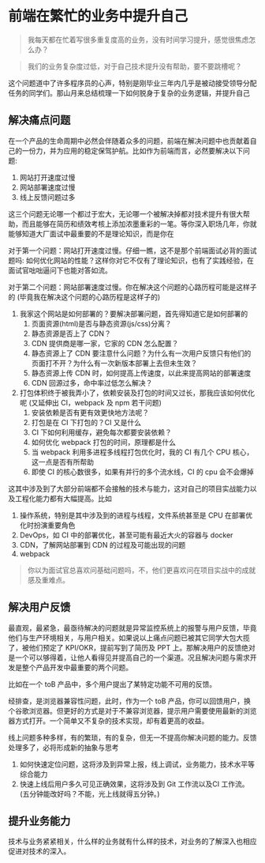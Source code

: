 # 前端在繁忙的业务中提升自己

> 我每天都在忙着写很多重复度高的业务，没有时间学习提升，感觉很焦虑怎么办？

> 我们的业务复杂度过低，对于自己技术提升没有帮助，要不要跳槽呢？

这个问题道中了许多程序员的心声，特别是刚毕业三年内几乎是被动接受领导分配任务的同学们。那山月来总结梳理一下如何脱身于复杂的业务逻辑，并提升自己

## 解决痛点问题

在一个产品的生命周期中必然会伴随着众多的问题，前端在解决问题中也贡献着自己的一份力，并为应用的稳定保驾护航。比如作为前端而言，必然要解决以下问题:

1. 网站打开速度过慢
1. 网站部署速度过慢
1. 线上反馈问题过多

这三个问题无论哪一个都过于宏大，无论哪一个被解决掉都对技术提升有很大帮助，而且能够在简历和绩效考核上添加浓墨重彩的一笔。等你深入职场几年，你就能够知道大厂面试中最重要的不是理论知识，而是你在

对于第一个问题：网站打开速度过慢。仔细一瞧，这不是那个前端面试必背的面试题吗: 如何优化网站的性能？这样你对它不仅有了理论知识，也有了实践经验，在面试官咄咄逼问下也能对答如流。

对于第二个问题：网站部署速度过慢。你在解决这个问题的心路历程可能是这样子的 (毕竟我在解决这个问题的心路历程是这样子的)

1. 我家这个网站是如何部署的？要解决部署问题，首先得知道它是如何部署的
    1. 页面资源(html)是否与静态资源(js/css)分离？
    1. 静态资源是否上了 CDN？
    1. CDN 提供商是哪一家，它家的 CDN 怎么配置？
    1. 静态资源上了 CDN 要注意什么问题？为什么有一次用户反馈只有他们的页面打不开？为什么有一次新版本部署上去但未生效？
    1. 静态资源上传 CDN 时，如何提高上传速度，以此来提高网站的部署速度
    1. CDN 回源过多，命中率过低怎么解决？
1. 打包体积终于被我弄小了，依赖安装及打包的时间又过长，那我应该如何优化呢 (又延伸出 CI，webpack 及 npm 若干问题)
    1. 安装依赖是否有更有效更快地方法呢？
    1. 打包是在 CI 下打包的？CI 又是什么
    1. CI 下如何利用缓存，避免每次都要安装依赖？
    1. 如何优化 webpack 打包的时间，原理都是什么
    1. 当 webpack 利用多进程多线程打包优化时，我的 CI 有几个 CPU 核心，这一点是否有所帮助
    1. 即使 CI 的核心数很多，如果有并行的多个流水线，CI 的 cpu 会不会爆掉

这其中涉及到了大部分前端都不会接触的技术与能力，这对自己的项目实战能力以及工程化能力都有大幅提高。比如

1. 操作系统，特别是其中涉及到的进程与线程，文件系统甚至是 CPU 在部署优化时扮演重要角色
1. DevOps，如 CI 中的部署优化，甚至可能有最近大火的容器与 docker
1. CDN，了解网站部署到 CDN 的过程及可能出现的问题
1. webpack

> 你以为面试官总喜欢问基础问题吗，不，他们更喜欢问在项目实战中的成就感及重难点。

## 解决用户反馈

最直观，最紧急，最亟待解决的问题就是异常监控系统上的报警与用户反馈，毕竟他们与生产环境相关，与用户相关。如果说以上痛点问题已被其它同学大包大揽了，被他们预定了 KPI/OKR，提前写到了简历及 PPT 上。那解决用户的反馈绝对是一个可以够得着，让他人看得见并提高自己的一个渠道。况且解决问题与需求开发是整个产品开发中最重要的两个问题。

比如在一个 toB 产品中，多个用户提出了某特定功能不可用的反馈。

经排查，是浏览器兼容性问题，此时，作为一个 toB 产品，你可以回馈用户，换个谷歌浏览器。但更好的方式是对于不兼容浏览器，提示用户需要使用最新的浏览器方式打开。一个简单又不复杂的技术实现，却有着更高的收益。

线上问题多种多样，有的繁琐，有的复杂，但无一不提高你解决问题的能力。反馈处理多了，必将形成新的抽象与思考

1. 如何快速定位问题，这将涉及到异常上报，线上调试，业务能力，技术水平等综合能力
1. 快速上线后用户多久可见正确效果，这将涉及到 Git 工作流以及CI 工作流。(五分钟能改好吗？不能，光上线就得五分钟。)

## 提升业务能力

技术与业务紧紧相关，什么样的业务就有什么样的技术，对业务的了解深入也相应促进对技术的深入。
